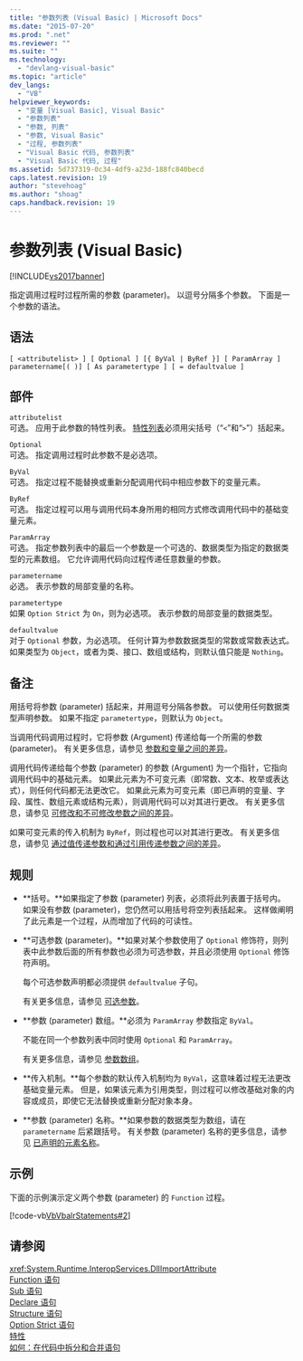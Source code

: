 ```yaml
---
title: "参数列表 (Visual Basic) | Microsoft Docs"
ms.date: "2015-07-20"
ms.prod: ".net"
ms.reviewer: ""
ms.suite: ""
ms.technology: 
  - "devlang-visual-basic"
ms.topic: "article"
dev_langs: 
  - "VB"
helpviewer_keywords: 
  - "变量 [Visual Basic], Visual Basic"
  - "参数列表"
  - "参数, 列表"
  - "参数, Visual Basic"
  - "过程, 参数列表"
  - "Visual Basic 代码, 参数列表"
  - "Visual Basic 代码, 过程"
ms.assetid: 5d737319-0c34-4df9-a23d-188fc840becd
caps.latest.revision: 19
author: "stevehoag"
ms.author: "shoag"
caps.handback.revision: 19
---
```

# 参数列表 (Visual Basic)
[!INCLUDE[vs2017banner](../../../visual-basic/includes/vs2017banner.md)]

指定调用过程时过程所需的参数 \(parameter\)。  以逗号分隔多个参数。  下面是一个参数的语法。  
  
## 语法  
  
```  
[ <attributelist> ] [ Optional ] [{ ByVal | ByRef }] [ ParamArray ]   
parametername[( )] [ As parametertype ] [ = defaultvalue ]  
```  
  
## 部件  
 `attributelist`  
 可选。  应用于此参数的特性列表。  [特性列表](../../../visual-basic/language-reference/statements/attribute-list.md)必须用尖括号（“`<`”和“`>`”）括起来。  
  
 `Optional`  
 可选。  指定调用过程时此参数不是必选项。  
  
 `ByVal`  
 可选。  指定过程不能替换或重新分配调用代码中相应参数下的变量元素。  
  
 `ByRef`  
 可选。  指定过程可以用与调用代码本身所用的相同方式修改调用代码中的基础变量元素。  
  
 `ParamArray`  
 可选。  指定参数列表中的最后一个参数是一个可选的、数据类型为指定的数据类型的元素数组。  它允许调用代码向过程传递任意数量的参数。  
  
 `parametername`  
 必选。  表示参数的局部变量的名称。  
  
 `parametertype`  
 如果 `Option Strict` 为 `On`，则为必选项。  表示参数的局部变量的数据类型。  
  
 `defaultvalue`  
 对于 `Optional` 参数，为必选项。  任何计算为参数数据类型的常数或常数表达式。  如果类型为 `Object`，或者为类、接口、数组或结构，则默认值只能是 `Nothing`。  
  
## 备注  
 用括号将参数 \(parameter\) 括起来，并用逗号分隔各参数。  可以使用任何数据类型声明参数。  如果不指定 `parametertype`，则默认为 `Object`。  
  
 当调用代码调用过程时，它将参数 \(Argument\) 传递给每一个所需的参数 \(parameter\)。  有关更多信息，请参见 [参数和变量之间的差异](../../../visual-basic/programming-guide/language-features/procedures/differences-between-parameters-and-arguments.md)。  
  
 调用代码传递给每个参数 \(parameter\) 的参数 \(Argument\) 为一个指针，它指向调用代码中的基础元素。  如果此元素为不可变元素（即常数、文本、枚举或表达式），则任何代码都无法更改它。  如果此元素为可变元素（即已声明的变量、字段、属性、数组元素或结构元素），则调用代码可以对其进行更改。  有关更多信息，请参见 [可修改和不可修改参数之间的差异](../../../visual-basic/programming-guide/language-features/procedures/differences-between-modifiable-and-nonmodifiable-arguments.md)。  
  
 如果可变元素的传入机制为 `ByRef`，则过程也可以对其进行更改。  有关更多信息，请参见 [通过值传递参数和通过引用传递参数之间的差异](../../../visual-basic/programming-guide/language-features/procedures/differences-between-passing-an-argument-by-value-and-by-reference.md)。  
  
## 规则  
  
-   **括号。**如果指定了参数 \(parameter\) 列表，必须将此列表置于括号内。  如果没有参数 \(parameter\)，您仍然可以用括号将空列表括起来。  这样做阐明了此元素是一个过程，从而增加了代码的可读性。  
  
-   **可选参数 \(parameter\)。**如果对某个参数使用了 `Optional` 修饰符，则列表中此参数后面的所有参数也必须为可选参数，并且必须使用 `Optional` 修饰符声明。  
  
     每个可选参数声明都必须提供 `defaultvalue` 子句。  
  
     有关更多信息，请参见 [可选参数](../../../visual-basic/programming-guide/language-features/procedures/optional-parameters.md)。  
  
-   **参数 \(parameter\) 数组。**必须为 `ParamArray` 参数指定 `ByVal`。  
  
     不能在同一个参数列表中同时使用 `Optional` 和 `ParamArray`。  
  
     有关更多信息，请参见 [参数数组](../../../visual-basic/programming-guide/language-features/procedures/parameter-arrays.md)。  
  
-   **传入机制。**每个参数的默认传入机制均为 `ByVal`，这意味着过程无法更改基础变量元素。  但是，如果该元素为引用类型，则过程可以修改基础对象的内容或成员，即使它无法替换或重新分配对象本身。  
  
-   **参数 \(parameter\) 名称。**如果参数的数据类型为数组，请在 `parametername` 后紧跟括号。  有关参数 \(parameter\) 名称的更多信息，请参见 [已声明的元素名称](../../../visual-basic/programming-guide/language-features/declared-elements/declared-element-names.md)。  
  
## 示例  
 下面的示例演示定义两个参数 \(parameter\) 的 `Function` 过程。  
  
 [!code-vb[VbVbalrStatements#2](../../../visual-basic/language-reference/error-messages/codesnippet/visualbasic/parameter-list_1.vb)]  
  
## 请参阅  
 <xref:System.Runtime.InteropServices.DllImportAttribute>   
 [Function 语句](../../../visual-basic/language-reference/statements/function-statement.md)   
 [Sub 语句](../../../visual-basic/language-reference/statements/sub-statement.md)   
 [Declare 语句](../../../visual-basic/language-reference/statements/declare-statement.md)   
 [Structure 语句](../../../visual-basic/language-reference/statements/structure-statement.md)   
 [Option Strict 语句](../../../visual-basic/language-reference/statements/option-strict-statement.md)   
 [特性](../Topic/Attributes%20\(C%23%20and%20Visual%20Basic\).md)   
 [如何：在代码中拆分和合并语句](../../../visual-basic/programming-guide/program-structure/how-to-break-and-combine-statements-in-code.md)